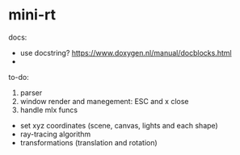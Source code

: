 # mini-rt

docs:
- use docstring? https://www.doxygen.nl/manual/docblocks.html
- 

to-do:
1. parser
2. window render and manegement: ESC and x close
3. handle mlx funcs
- set xyz coordinates (scene, canvas, lights and each shape)
- ray-tracing algorithm 
- transformations (translation and rotation)
